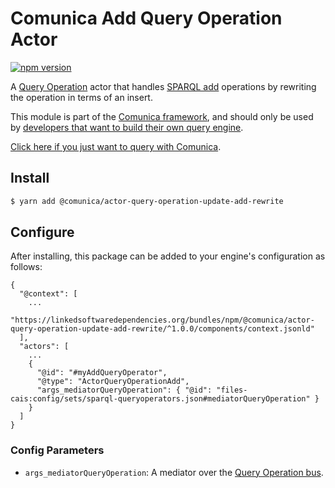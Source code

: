 # Comunica Add Query Operation Actor

[![npm version](https://badge.fury.io/js/%40comunica%2Factor-query-operation-update-add-rewrite.svg)](https://www.npmjs.com/package/@comunica/actor-query-operation-update-add-rewrite)

A [Query Operation](https://github.com/comunica/comunica/tree/master/packages/bus-query-operation) actor that
handles [SPARQL add](https://www.w3.org/TR/sparql11-update/#add) operations by rewriting the operation in terms of an insert.

This module is part of the [Comunica framework](https://github.com/comunica/comunica),
and should only be used by [developers that want to build their own query engine](https://comunica.dev/docs/modify/).

[Click here if you just want to query with Comunica](https://comunica.dev/docs/query/).

## Install

```bash
$ yarn add @comunica/actor-query-operation-update-add-rewrite
```

## Configure

After installing, this package can be added to your engine's configuration as follows:
```text
{
  "@context": [
    ...
    "https://linkedsoftwaredependencies.org/bundles/npm/@comunica/actor-query-operation-update-add-rewrite/^1.0.0/components/context.jsonld"  
  ],
  "actors": [
    ...
    {
      "@id": "#myAddQueryOperator",
      "@type": "ActorQueryOperationAdd",
      "args_mediatorQueryOperation": { "@id": "files-cais:config/sets/sparql-queryoperators.json#mediatorQueryOperation" }
    }
  ]
}
```

### Config Parameters

* `args_mediatorQueryOperation`: A mediator over the [Query Operation bus](https://github.com/comunica/comunica/tree/master/packages/bus-query-operation).
